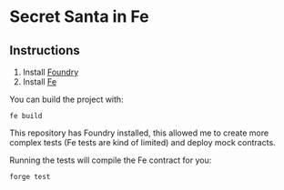 # Secret Santa in Fe

## Instructions

1. Install [Foundry](https://getfoundry.sh/)
2. Install [Fe](https://fe-lang.org/)

You can build the project with:

```shell
fe build
```

This repository has Foundry installed, this allowed me to create more complex
tests (Fe tests are kind of limited) and deploy mock contracts.

Running the tests will compile the Fe contract for you:

```shell
forge test
```

